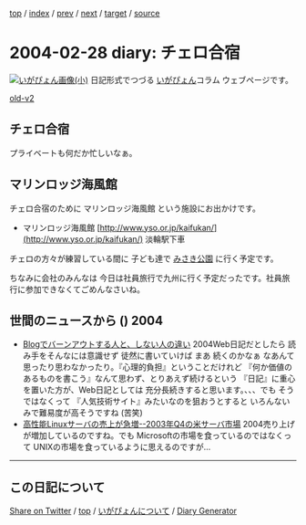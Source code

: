 [top](https://igapyon.github.io/diary/) 
 / [index](https://igapyon.github.io/diary/2004/index.html) 
 / [prev](https://igapyon.github.io/diary/2004/ig040227.html) 
 / [next](https://igapyon.github.io/diary/2004/ig040302.html) 
 / [target](https://igapyon.github.io/diary/2004/ig040228.html) 
 / [source](https://github.com/igapyon/diary/blob/gh-pages/2004/ig040228.html.src.md) 

2004-02-28 diary: チェロ合宿
=====================================================================================================
[![いがぴょん画像(小)](https://igapyon.github.io/diary/images/iga200306s.jpg "いがぴょん")](https://igapyon.github.io/diary/memo/memoigapyon.html) 日記形式でつづる [いがぴょん](https://igapyon.github.io/diary/memo/memoigapyon.html)コラム ウェブページです。

[old-v2](ig040228-orig.html)

## チェロ合宿

プライベートも何だか忙しいなぁ。


## マリンロッジ海風館

チェロ合宿のために マリンロッジ海風館 という施設にお出かけです。

* マリンロッジ海風館
  [http://www.yso.or.jp/kaifukan/](http://www.yso.or.jp/kaifukan/)
  淡輪駅下車

チェロの方々が練習している間に 子ども達で [みさき公園](http://www.nankai.co.jp/misaki/) に行く予定です。

ちなみに会社のみんなは 今日は社員旅行で九州に行く予定だったです。社員旅行に参加できなくてごめんなさいね。

## 世間のニュースから () 2004

* [Blogでバーンアウトする人と、しない人の違い](http://blog.japan.cnet.com/umeda/archives/001044.html)  2004Web日記だとしたら 読み手をそんなには意識せず 徒然に書いていけば まあ 続くのかなぁ なあんて思ったり思わなかったり。『心理的負担』ということだけれど 『何か価値のあるものを書こう』なんて思わず、とりあえず続けるという 『日記』に重心を置いた方が、Web日記としては 充分長続きすると思います。、、、でも そうではなくって 『人気技術サイト』みたいなのを狙おうとすると いろんないみで難易度が高そうですね (苦笑)
* [高性能Linuxサーバの売上が急増--2003年Q4の米サーバ市場](http://japan.cnet.com/news/ent/story/0,2000047623,20064563,00.htm)  2004売り上げが増加しているのですね。でも Microsoftの市場を食っているのではなくって UNIXの市場を食っているように思えるのですが…

----------------------------------------------------------------------------------------------------

## この日記について

[Share on Twitter](https://twitter.com/intent/tweet?hashtags=igapyon%2Cdiary%2C%E3%81%84%E3%81%8C%E3%81%B4%E3%82%87%E3%82%93&text=%E3%83%81%E3%82%A7%E3%83%AD%E5%90%88%E5%AE%BF&url=https%3A%2F%2Figapyon.github.io%2Fdiary%2F2004%2Fig040228.html) / [top](https://igapyon.github.io/diary/) / [いがぴょんについて](https://igapyon.github.io/diary/memo/memoigapyon.html) / [Diary Generator](https://github.com/igapyon/igapyonv3)
